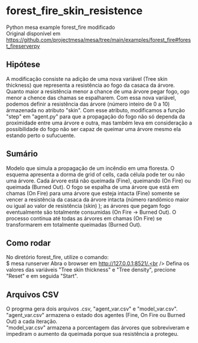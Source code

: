 # forest_fire_skin_resistence
Python mesa example forest_fire modificado<br />
Original disponível em https://github.com/projectmesa/mesa/tree/main/examples/forest_fire#forest_fireserverpy

## Hipótese

A modificação consiste na adição de uma nova variável (Tree skin thickness) que representa a resistência ao fogo da casaca da árvore. Quanto maior a resistência menor a chance de uma árvore pegar fogo, ogo menor a chence das chamas se espalharem. Com essa nova variável, podemos definir a resistência das árvore (número inteiro de 0 a 10) ármazenada no atributo "skin". Com esse atributo, modificamos a função "step" em "agent.py" para que a propagação do fogo não só dependa da proximidade entre uma árvore e outra, mas também leva em consideração a possibilidade do fogo não ser capaz de queimar uma árvore mesmo ela estando perto o sufucuente.

## Sumário

Modelo que simula a propagação de um incêndio em uma floresta. O esquema apresenta a dorma de grid of cells, cada célula pode ter ou não uma árvore. Cada árvore está não queimada (Fine), queimando (On Fire) ou queimada (Burned Out). O fogo se espalha de uma árvore que está em chamas (On Fire) para uma árvore que esteja intacta (Fine) somente se vencer a resistência da casaca da árvore intacta (número randômico maior ou igual ao valor de resistência (skin) ); as árvores que pegam fogo eventualmente são totalmente consumidas (On Fire -> Burned Out). O processo continua até todas as árvores em chamas (On Fire) se transformarem em totalmente queimadas (Burned Out).

## Como rodar

No diretório forest_fire, utilize o comando:<br />
    $ mesa runserver
Abra o browser em http://127.0.0.1:8521/.<br />
Defina os valores das variáveis "Tree skin thickness" e "Tree density", precione "Reset" e em seguida "Start".

## Arquivos CSV

O progrma gera dois arquivos .csv, "agent_var.csv" e "model_var.csv".<br />
"agent_var.csv" armazena o estado dos agentes (Fine, On Fire ou Burned Out) a cada iteração.<br />
"model_var.csv" armazena a porcentagem das árvores que sobreviveram e impediram o aumento da queimada porque sua resistência a protegeu.
